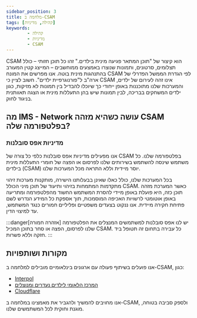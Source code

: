 ```yaml
---
sidebar_position: 3
title: מלחמה ב-CSAM
tags: [קהילה, מדיניות]
keywords:
        - קהילה
        - מדיניות
        - CSAM
---
```


CSAM הוא קיצור של "תוכן המתאר פגיעה מינית בילדים." זהו כל תוכן חזותי – כולל תצלומים, סרטונים, ותמונות שנוצרו באמצעים ממוחשבים – המייצג קטין המעורב בהתנהגות מינית בוטה. אנו מפרשים את המונח CSAM לפי הגדרת הממשל הפדרלי של ארה"ב ל"פורנוגרפיית ילדים". חשוב לציין כי CSAM אינו זהה לעירום של ילדים, והמערכות שלנו מתוכננות באופן ייחודי כך שיוכלו להבדיל בין תמונות לא מזיקות, כגון ילדים המשחקים בבריכה, לבין תמונות שיש בהן התעללות מינית או הצגה תאוותנית בניגוד לחוק.

## מה IMS - Network עושה כשהיא מזהה CSAM בפלטפורמה שלה?

### מדיניות אפס סובלנות

אנו מפעילים מדיניות אפס סובלנות כלפי כל צורה של CSAM בפלטפורמה שלנו. כל משתמש שינסה להשתמש בשירותים שלנו לפרסום או הפצה של חומרי התעללות מינית בילדים (CSAM) יוסר מיידית וללא התראה מכל המערכות שלנו.  

בכל המערכות שלנו, כולל כאלו שאינן בבעלותנו הישירה, מותקנות מערכות זיהוי מתקדמות המתמחות בזיהוי ותיעוד של תוכן מיני הכולל CSAM. כאשר המערכת מזהה תוכן כזה, היא פועלת באופן מיידי להסרת המשתמש החשוד מהפלטפורמה ומתריעה באופן אוטומטי לרשויות האכיפה המוסמכות, תוך אספקת כל המידע הנדרש לשם פתיחת חקירה מיידית. אנו ננקוט בצעדים משפטיים ופליליים חמורים כנגד המשתמש, עד למיצוי הדין.

:::danger[אזהרה חמורה]
יש לנו אפס סובלנות למשתמשים המנצלים את הפלטפורמה שלנו לפרסום, הפצה או סחר בתוכן המכיל CSAM. כל עבירה בתחום זה תטופל ביד חזקה וללא פשרות.
:::

## מקורות ושותפויות
אנו פועלים בשיתוף פעולה עם ארגונים בינלאומיים מובילים למלחמה ב-CSAM, כגון:
- [Interpol](https://www.interpol.int/en/Crimes/Crimes-against-children)
- [המרכז הלאומי לילדים נעדרים ומנוצלים](https://www.missingkids.org/)
- [Cloudflare](https://www.cloudflare.com/trust-hub/child-safety/)

אנו מחויבים להמשיך ולהגביר את מאמצינו במלחמה ב-CSAM, ולספק סביבה בטוחה, מוגנת וחוקית לכל המשתמשים שלנו.